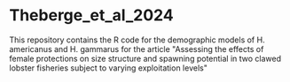 # Theberge_et_al_2024
This repository contains the R code for the demographic models of H. americanus and H. gammarus for the article "Assessing the effects of female protections on size structure and spawning potential in two clawed lobster fisheries subject to varying exploitation levels"
